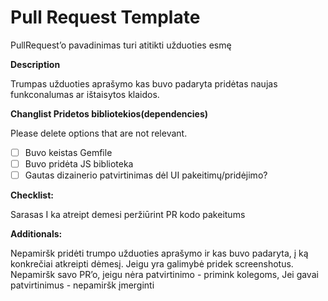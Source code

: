 # Pull Request Template

PullRequest’o pavadinimas turi atitikti užduoties esmę


**Description**

Trumpas užduoties aprašymo kas buvo padaryta pridėtas naujas funkconalumas ar ištaisytos klaidos.


**Changlist Pridetos bibliotekios(dependencies)**

Please delete options that are not relevant.

- [ ] Buvo keistas Gemfile
- [ ] Buvo pridėta JS biblioteka
- [ ] Gautas dizainerio patvirtinimas dėl UI pakeitimų/pridėjimo?

**Checklist:**

Sarasas I ka atreipt demesi peržiūrint PR kodo pakeitums




**Additionals:**

Nepamiršk pridėti trumpo užduoties aprašymo ir kas buvo padaryta, į ką konkrečiai atkreipti dėmesį. Jeigu yra galimybė pridek screenshotus. Nepamiršk savo PR’o, jeigu nėra patvirtinimo - primink kolegoms, Jei gavai patvirtinimus - nepamiršk įmerginti 
